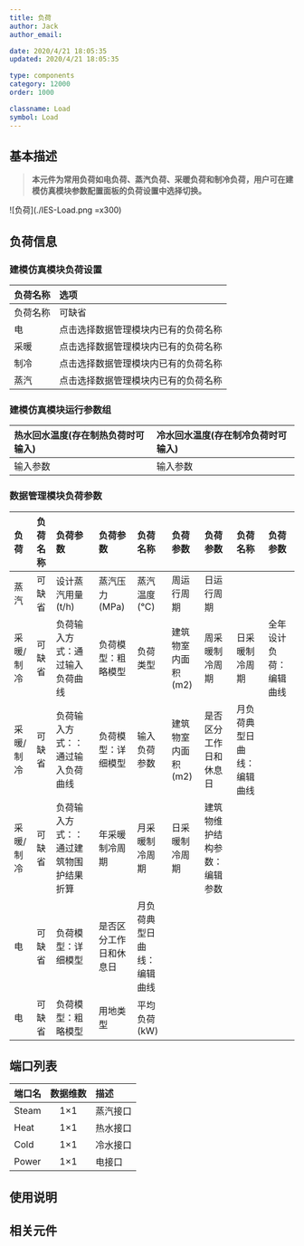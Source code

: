 ```yaml
---
title: 负荷
author: Jack 
author_email:

date: 2020/4/21 18:05:35
updated: 2020/4/21 18:05:35

type: components
category: 12000
order: 1000

classname: Load
symbol: Load
---
```

## 基本描述

> **本元件为常用负荷如电负荷、蒸汽负荷、采暖负荷和制冷负荷，用户可在建模仿真模块参数配置面板的负荷设置中选择切换。**

![负荷](./IES-Load.png =x300)

## 负荷信息

### 建模仿真模块负荷设置
| 负荷名称 | 选项 |
| :--- | :--- |
| 负荷名称 |  可缺省 |
| 电 |  点击选择数据管理模块内已有的负荷名称 |
| 采暖 |  点击选择数据管理模块内已有的负荷名称 |
| 制冷 |  点击选择数据管理模块内已有的负荷名称 |
| 蒸汽 |  点击选择数据管理模块内已有的负荷名称 |

### 建模仿真模块运行参数组
|  热水回水温度(存在制热负荷时可输入) |  冷水回水温度(存在制冷负荷时可输入)  |
| :--- | :--- |
|  输入参数 |  输入参数  |

### 数据管理模块负荷参数
| 负荷 | 负荷名称 | 负荷参数 | 负荷参数 |负荷名称 | 负荷参数 | 负荷参数 |负荷名称 | 负荷参数 |
| :--- | :--- | :--- | :--- | :--- | :--- | :--- | :--- | :--- |
| 蒸汽 |  可缺省 |  设计蒸汽用量(t/h) | 蒸汽压力(MPa) | 蒸汽温度(℃) | 周运行周期 | 日运行周期 |  |  |
| 采暖/制冷 |  可缺省 | 负荷输入方式：通过输入负荷曲线 |  负荷模型：粗略模型 | 负荷类型 | 建筑物室内面积(m2) | 周采暖制冷周期 | 日采暖制冷周期 | 全年设计负荷：编辑曲线 |
| 采暖/制冷 |  可缺省 | 负荷输入方式：：通过输入负荷曲线 |  负荷模型：详细模型 | 输入负荷参数 | 建筑物室内面积(m2) | 是否区分工作日和休息日 | 月负荷典型日曲线：编辑曲线 |  |
| 采暖/制冷 |  可缺省 | 负荷输入方式：：通过建筑物围护结果折算|  年采暖制冷周期 | 月采暖制冷周期 | 日采暖制冷周期 | 建筑物维护结构参数：编辑参数 |  |  |
| 电 |  可缺省 |  负荷模型：详细模型 | 是否区分工作日和休息日 | 月负荷典型日曲线：编辑曲线 |  |  |  |  |
| 电 |  可缺省 |  负荷模型：粗略模型 | 用地类型 | 平均负荷(kW) |  |  |  |  |


## 端口列表
| 端口名 | 数据维数 | 描述 |
| :--- | :--:  | :--- |
|  Steam | 1×1  | 蒸汽接口  |
|  Heat | 1×1  | 热水接口  |
|  Cold | 1×1  | 冷水接口  |
|  Power | 1×1  | 电接口  |

## 使用说明



## 相关元件

